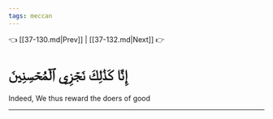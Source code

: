 ```yaml
---
tags: meccan
---
```


👈 [[37-130.md|Prev]] | [[37-132.md|Next]] 👉

# إِنَّا كَذَٰلِكَ نَجۡزِي ٱلۡمُحۡسِنِينَ

Indeed, We thus reward the doers of good

---

